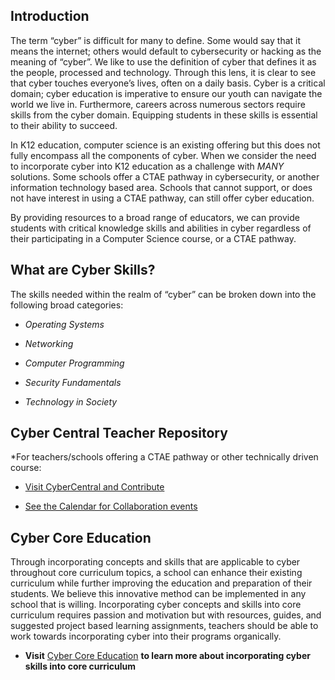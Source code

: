 Introduction
------------

The term “cyber” is difficult for many to define. Some would say that it means
the internet; others would default to cybersecurity or hacking as the meaning of
“cyber”. We like to use the definition of cyber that defines it as the people,
processed and technology. Through this lens, it is clear to see that cyber
touches everyone’s lives, often on a daily basis. Cyber is a critical domain;
cyber education is imperative to ensure our youth can navigate the world we live
in. Furthermore, careers across numerous sectors require skills from the cyber
domain. Equipping students in these skills is essential to their ability to
succeed.

In K12 education, computer science is an existing offering but this does not
fully encompass all the components of cyber. When we consider the need to
incorporate cyber into K12 education as a challenge with *MANY* solutions. Some
schools offer a CTAE pathway in cybersecurity, or another information technology
based area. Schools that cannot support, or does not have interest in using a
CTAE pathway, can still offer cyber education.

By providing resources to a broad range of educators, we can provide students
with critical knowledge skills and abilities in cyber regardless of their
participating in a Computer Science course, or a CTAE pathway.

What are Cyber Skills?
----------------------

The skills needed within the realm of “cyber” can be broken down into the
following broad categories:

-   *Operating Systems*

-   *Networking*

-   *Computer Programming*

-   *Security Fundamentals*

-   *Technology in Society*

Cyber Central Teacher Repository
--------------------------------

\*For teachers/schools offering a CTAE pathway or other technically driven
course:

-   [Visit CyberCentral and
    Contribute](TeachersCorner/CyberCentral/resourceindex.md)

-   [See the Calendar for Collaboration
    events](https://calendar.google.com/calendar/embed?src=ge4n6oqm3duj8ahia1a167t88k%40group.calendar.google.com&ctz=America%2FNew_York)

Cyber Core Education
--------------------

Through incorporating concepts and skills that are applicable to cyber
throughout core curriculum topics, a school can enhance their existing
curriculum while further improving the education and preparation of their
students. We believe this innovative method can be implemented in any school
that is willing. Incorporating cyber concepts and skills into core curriculum
requires passion and motivation but with resources, guides, and suggested
project based learning assignments, teachers should be able to work towards
incorporating cyber into their programs organically.

-   **Visit** [Cyber Core Education](TeachersCorner/CyberEd/CyberSkills) **to
    learn more about incorporating cyber skills into core curriculum**
